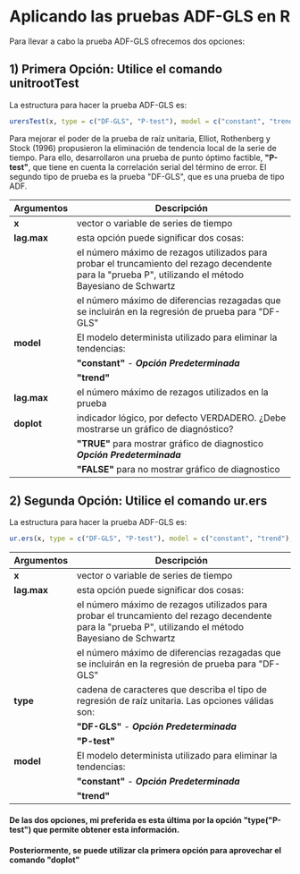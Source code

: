 # Aplicando las pruebas ADF-GLS en R

Para llevar a cabo la prueba ADF-GLS ofrecemos dos opciones:

## 1) **Primera Opción:** Utilice el comando **unitrootTest**
La estructura para hacer la prueba ADF-GLS es:
``` r
urersTest(x, type = c("DF-GLS", "P-test"), model = c("constant", "trend"), lag.max = 4, doplot = TRUE)
```

Para mejorar el poder de la prueba de raíz unitaria, Elliot, Rothenberg y Stock (1996) propusieron la eliminación de tendencia local de la serie de tiempo.  Para ello, desarrollaron una prueba de punto óptimo factible, **"P-test"**, que tiene en cuenta la correlación serial del término de error. El segundo tipo de prueba es la prueba "DF-GLS", que es una prueba de tipo ADF.

| **Argumentos**          | **Descripción**                                                                                                                                          | 
|-------------------------|----------------------------------------------------------------------------------------------------------------------------------------------------------|
| **x**                   | vector o variable de series de tiempo                                                                                                                    |
| **lag.max**             | esta opción puede significar dos cosas:                                                                                                                  |
|                         | el número máximo de rezagos utilizados para probar el truncamiento del rezago decendente para la "prueba P", utilizando el método Bayesiano de Schwartz  |   
|                         | el número máximo de diferencias rezagadas que se incluirán en la regresión de prueba para "DF-GLS"                                                       |
| **model**               | El modelo determinista utilizado para eliminar la tendencias:                                                                                            | 
|                         | **"constant"** - **_Opción Predeterminada_**                                                                                                             |
|                         | **"trend"**                                                                                                                                              |
| **lag.max**             | el número máximo de rezagos utilizados en la prueba                                                                                                      |
| **doplot**              | indicador lógico, por defecto VERDADERO. ¿Debe mostrarse un gráfico de diagnóstico?                                                                      | 
|                         | **"TRUE"** para mostrar gráfico de diagnostico **_Opción Predeterminada_**                                                                               |
|                         | **"FALSE"** para no mostrar gráfico de diagnostico                                                                                                       |

## 2) **Segunda Opción:** Utilice el comando **ur.ers**
La estructura para hacer la prueba ADF-GLS es:
``` r
ur.ers(x, type = c("DF-GLS", "P-test"), model = c("constant", "trend"),lag.max = 4)
```

| **Argumentos**          | **Descripción**                                                                                                                                          | 
|-------------------------|----------------------------------------------------------------------------------------------------------------------------------------------------------|
| **x**                   | vector o variable de series de tiempo                                                                                                                    |
| **lag.max**             | esta opción puede significar dos cosas:                                                                                                                  |
|                         | el número máximo de rezagos utilizados para probar el truncamiento del rezago decendente para la "prueba P", utilizando el método Bayesiano de Schwartz  |   
|                         | el número máximo de diferencias rezagadas que se incluirán en la regresión de prueba para "DF-GLS"                                                       |
| **type**                | cadena de caracteres que describa el tipo de regresión de raíz unitaria. Las opciones válidas son:                                                       |
|                         | **"DF-GLS"** - **_Opción Predeterminada_**                                                                                                               |
|                         | **"P-test"**                                                                                                                                             |
| **model**               | El modelo determinista utilizado para eliminar la tendencias:                                                                                            | 
|                         | **"constant"** - **_Opción Predeterminada_**                                                                                                             |
|                         | **"trend"**                                                                                                                                              |

#### De las dos opciones, mi preferida es esta última por la opción "type("P-test") que permite obtener esta información.
#### Posteriormente, se puede utilizar cla primera opción para aprovechar el comando "doplot"
